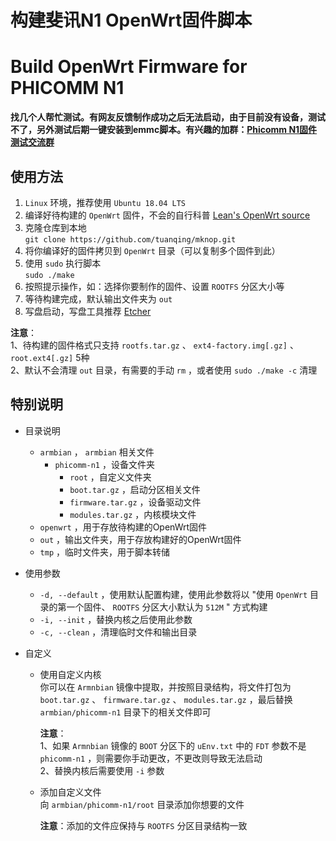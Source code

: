 # 构建斐讯N1 OpenWrt固件脚本

# Build OpenWrt Firmware for PHICOMM N1

**找几个人帮忙测试。有网友反馈制作成功之后无法启动，由于目前没有设备，测试不了，另外测试后期一键安装到emmc脚本。有兴趣的加群：[Phicomm N1固件测试交流群](https://shang.qq.com/wpa/qunwpa?idkey=f9af48e72576fd9cdb69690a96a89a3a1a1dfbedc3ae1b9f3174c00886b96477)**

## 使用方法

1. `Linux` 环境，推荐使用 `Ubuntu 18.04 LTS`
2. 编译好待构建的 `OpenWrt` 固件，不会的自行科普 [Lean's OpenWrt source](https://github.com/coolsnowwolf/lede "Lean's OpenWrt source")
3. 克隆仓库到本地<br>
   `git clone https://github.com/tuanqing/mknop.git`
4. 将你编译好的固件拷贝到 `OpenWrt` 目录（可以复制多个固件到此）
5. 使用 `sudo` 执行脚本<br>
   `sudo ./make`
6. 按照提示操作，如：选择你要制作的固件、设置 `ROOTFS` 分区大小等
7. 等待构建完成，默认输出文件夹为 `out`
8. 写盘启动，写盘工具推荐 [Etcher](https://github.com/balena-io/etcher/releases/download/v1.5.80/balenaEtcher-Portable-1.5.80.exe)

**注意**：<br>
1、待构建的固件格式只支持 `rootfs.tar.gz` 、 `ext4-factory.img[.gz]` 、 `root.ext4[.gz]` 5种<br>
2、默认不会清理 `out` 目录，有需要的手动 `rm` ，或者使用 `sudo ./make -c` 清理

## 特别说明

* 目录说明
   * `armbian` ， `armbian` 相关文件
      * `phicomm-n1` ，设备文件夹
         * `root` ，自定义文件夹
         * `boot.tar.gz` ，启动分区相关文件
         * `firmware.tar.gz` ，设备驱动文件
         * `modules.tar.gz` ，内核模块文件
   * `openwrt` ，用于存放待构建的OpenWrt固件
   * `out` ，输出文件夹，用于存放构建好的OpenWrt固件
   * `tmp` ，临时文件夹，用于脚本转储

* 使用参数
   * `-d, --default` ，使用默认配置构建，使用此参数将以 "使用 `OpenWrt` 目录的第一个固件、 `ROOTFS` 分区大小默认为 `512M` " 方式构建
   * `-i, --init` ，替换内核之后使用此参数
   * `-c, --clean` ，清理临时文件和输出目录

* 自定义
   * 使用自定义内核<br>
     你可以在 `Armnbian` 镜像中提取，并按照目录结构，将文件打包为 `boot.tar.gz` 、 `firmware.tar.gz` 、 `modules.tar.gz` ，最后替换 `armbian/phicomm-n1` 目录下的相关文件即可

     **注意**：<br>
     1、如果 `Armnbian` 镜像的 `BOOT` 分区下的 `uEnv.txt` 中的 `FDT` 参数不是 `phicomm-n1` ，则需要你手动更改，不更改则导致无法启动<br>
     2、替换内核后需要使用 `-i` 参数

   * 添加自定义文件<br>
      向 `armbian/phicomm-n1/root` 目录添加你想要的文件

      **注意**：添加的文件应保持与 `ROOTFS` 分区目录结构一致

